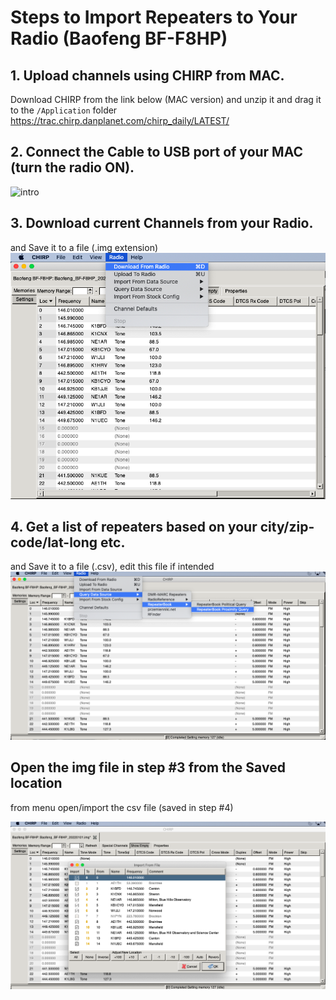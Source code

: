 # Steps to Import Repeaters to Your Radio (Baofeng BF-F8HP)

## 1. Upload channels using CHIRP from MAC. 
Download CHIRP from the link below (MAC version) and unzip it and drag it to the `/Application` folder
https://trac.chirp.danplanet.com/chirp_daily/LATEST/

## 2. Connect the Cable to USB port of your MAC (turn the radio ON). 
![intro](images/intro.png)


## 3. Download current Channels from your Radio. 
and Save it to a file (.img extension)
![RadioDownload](images/dounload.png)


## 4. Get a list of repeaters based on your city/zip-code/lat-long etc. 
and Save it to a file (.csv), edit this file if intended
![Repeaters](images/Repeaters.png)

## Open the img file in step #3 from the Saved location
from menu open/import the csv file (saved in step #4) 

![new_list](images/new_list.png)





